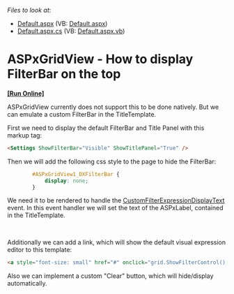 <!-- default file list -->
*Files to look at*:

* [Default.aspx](./CS/WebSite/Default.aspx) (VB: [Default.aspx](./VB/WebSite/Default.aspx))
* [Default.aspx.cs](./CS/WebSite/Default.aspx.cs) (VB: [Default.aspx.vb](./VB/WebSite/Default.aspx.vb))
<!-- default file list end -->
# ASPxGridView - How to display FilterBar on the top
<!-- run online -->
**[[Run Online]](https://codecentral.devexpress.com/e4945/)**
<!-- run online end -->


<p>ASPxGridView currently does not support this to be done natively. But we can emulate a custom FilterBar in the TitleTemplate.</p><p>First we need to display the default FilterBar and Title Panel with this markup tag:</p>

```aspx
<Settings ShowFilterBar="Visible" ShowTitlePanel="True" />
```

<p> </p><p>Then we will add the following css style to the page to hide the FilterBar:</p>

```css
        #ASPxGridView1_DXFilterBar {
            display: none;
        } 

```

<p> We need it to be rendered to handle the <a href="http://documentation.devexpress.com/#AspNet/DevExpressWebASPxGridViewASPxGridView_CustomFilterExpressionDisplayTexttopic"><u>CustomFilterExpressionDisplayText</u></a> event. In this event handler we will set the text of the ASPxLabel, contained in the TitleTemplate.</p><br />
<p>Additionally we can add a link, which will show the default visual expression editor to this template:</p>

```aspx
<a style="font-size: small" href="#" onclick="grid.ShowFilterControl();">Edit</a>
```

<p> </p><p>Also we can implement a custom "Clear" button, which will hide/display automatically.</p>

<br/>


